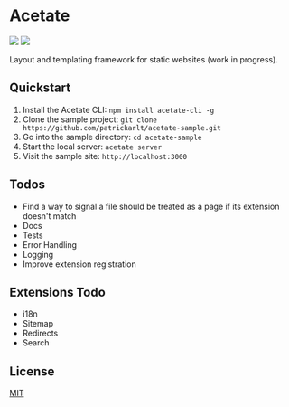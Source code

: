 # Acetate

[![](https://img.shields.io/npm/v/acetate.svg?style=flat-square)](https://www.npmjs.com/package/acetate)
[![](https://david-dm.org/patrickarlt/acetate.svg)](https://david-dm.org/patrickarlt/acetate)

Layout and templating framework for static websites (work in progress).

## Quickstart

1. Install the Acetate CLI: `npm install acetate-cli -g`
2. Clone the sample project: `git clone https://github.com/patrickarlt/acetate-sample.git`
3. Go into the sample directory: `cd acetate-sample`
4. Start the local server: `acetate server`
5. Visit the sample site: `http://localhost:3000`

## Todos

* Find a way to signal a file should be treated as a page if its extension doesn't match
* Docs
* Tests
* Error Handling
* Logging
* Improve extension registration

## Extensions Todo

* i18n
* Sitemap
* Redirects
* Search

## License

[MIT](LICENSE)

